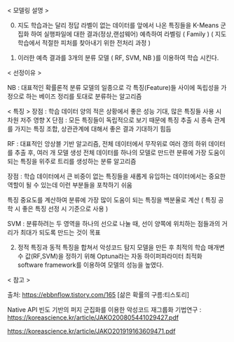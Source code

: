 < 모델링 설명 >

0. 지도 학습과는 달리 정답 라벨이 없는 데이터를 앞에서 나온 특징들을 K-Means 군집화 하여 실행파일에 대한 결과(정상,랜섬웨어) 예측하여 라벨링 ( Family ) 
( 지도 학습에서 적절한 피처를 찾아내기 위한 전처리 과정 )

1. 이러한 예측 결과를 3개의 분류 모델 ( RF, SVM, NB )를 이용하여 학습 시킨다.

< 선정이유 >

NB : 대표적인 확률론적 분류 모델의 일종으로 각 특징(Feature)들 사이에 독립성을 가정으로 하는 베이즈 정리를 토대로 분류하는 알고리즘

< 특징 >
장점 : 학습 데이터 양의 적은 상황에서 좋은 성능 기대, 많은 특징들 사용 시 차원 저주 영향 X
단점 : 모든 특징들이 독립적으로 보기 때문에 특징 추출 시 종속 관계를 가지는 특징 조합, 상관관계에 대해서 좋은 결과 기대하기 힘듬

RF : 대표적인 앙상블 기반 알고리즘, 전체 데이터에서 무작위로 여러 갱의 하위 데이터를 추출 후, 여러 개 모델 생성 전체 데이터를 하나의 모델로 만드련 분류에 가장 도움이 되는 특징을 위주로 트리를 생성하는 분류 알고리즘


장점 : 학습 데이터에서 큰 비중이 없는 특징들을 새롭게 유입하는 데이터에서는 중요한 역할이 될 수 있는데 이런 부분들을 포착하기 쉬움

특징 중요도를 계산하여 분류에 가장 많이 도움이 되는 특징을 백분율로 계산 ( 특징 공학 시 좋은 특징 선정 시 기준으로 사용 )


SVM : 분류하려는 두 영역을 하나의 선으로 나눌 때, 선이 양쪽에 위치하는 점들과의 거리가 최대가 되도록 만드는 것이 목표


2. 정적 특징과 동적 특징을 합쳐서 악성코드 탐지 모델을 만든 후  최적의 학습 매개변수 값(RF,SVM)을 정하기 위해 Optuna라는 자동 하이퍼파라미터 최적화 software framework를 이용하여 모델의 성능을 높였다.












< 참고 >

출처: https://ebbnflow.tistory.com/165 [삶은 확률의 구름:티스토리]

Native API 빈도 기반의 퍼지 군집화를 이용한 악성코드 재그룹화 기법연구 : https://koreascience.kr/article/JAKO200805441029427.pdf

https://koreascience.kr/article/JAKO201919163609471.pdf 
